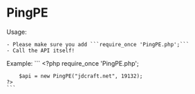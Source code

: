# PingPE

Usage:

	- Please make sure you add ```require_once 'PingPE.php';```
	- Call the API itself!

Example:
	```
	<?php
	require_once 'PingPE.php';

		$api = new PingPE("jdcraft.net", 19132);
	?>
	```